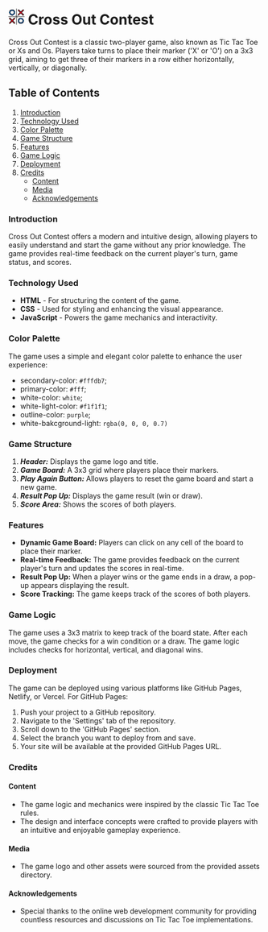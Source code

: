 # ![Game Logo](./assets/images/logo-32.png) Cross Out Contest

Cross Out Contest is a classic two-player game, also known as Tic Tac Toe or Xs and Os. Players take turns to place their marker ('X' or 'O') on a 3x3 grid, aiming to get three of their markers in a row either horizontally, vertically, or diagonally.

## Table of Contents

1. [Introduction](#introduction)
2. [Technology Used](#technology-used)
3. [Color Palette](#color-palette)
4. [Game Structure](#game-structure)
5. [Features](#features)
6. [Game Logic](#game-logic)
7. [Deployment](#deployment)
8. [Credits](#credits)
   - [Content](#content)
   - [Media](#media)
   - [Acknowledgements](#acknowledgements)

### Introduction

Cross Out Contest offers a modern and intuitive design, allowing players to easily understand and start the game without any prior knowledge. The game provides real-time feedback on the current player's turn, game status, and scores.

### Technology Used

- **HTML** - For structuring the content of the game.
- **CSS** - Used for styling and enhancing the visual appearance.
- **JavaScript** - Powers the game mechanics and interactivity.

### Color Palette

The game uses a simple and elegant color palette to enhance the user experience:

- secondary-color: `#fffdb7`;
- primary-color: `#fff`;
- white-color: `white`;
- white-light-color: `#f1f1f1`;
- outline-color: `purple`;
- white-bakcground-light: `rgba(0, 0, 0, 0.7)`


### Game Structure

1. **_Header:_** Displays the game logo and title.
2. **_Game Board:_** A 3x3 grid where players place their markers.
3. **_Play Again Button:_** Allows players to reset the game board and start a new game.
4. **_Result Pop Up:_** Displays the game result (win or draw).
5. **_Score Area:_** Shows the scores of both players.

### Features

- **Dynamic Game Board:** Players can click on any cell of the board to place their marker.
- **Real-time Feedback:** The game provides feedback on the current player's turn and updates the scores in real-time.
- **Result Pop Up:** When a player wins or the game ends in a draw, a pop-up appears displaying the result.
- **Score Tracking:** The game keeps track of the scores of both players.

### Game Logic

The game uses a 3x3 matrix to keep track of the board state. After each move, the game checks for a win condition or a draw. The game logic includes checks for horizontal, vertical, and diagonal wins.

### Deployment

The game can be deployed using various platforms like GitHub Pages, Netlify, or Vercel. For GitHub Pages:

1. Push your project to a GitHub repository.
2. Navigate to the 'Settings' tab of the repository.
3. Scroll down to the 'GitHub Pages' section.
4. Select the branch you want to deploy from and save.
5. Your site will be available at the provided GitHub Pages URL.

### Credits

#### Content

- The game logic and mechanics were inspired by the classic Tic Tac Toe rules.
- The design and interface concepts were crafted to provide players with an intuitive and enjoyable gameplay experience.

#### Media

- The game logo and other assets were sourced from the provided assets directory.

#### Acknowledgements

- Special thanks to the online web development community for providing countless resources and discussions on Tic Tac Toe implementations.
